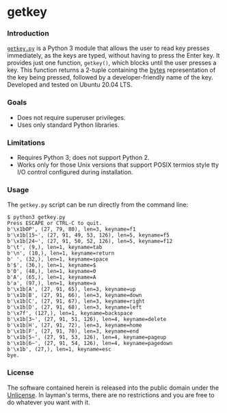 # getkey

### Introduction
[`getkey.py`](https://github.com/wingkeet/getkey/blob/main/getkey.py)
is a Python 3 module that allows the user to read key presses
immediately, as the keys are typed, without having to press the Enter key.
It provides just one function, `getkey()`, which blocks until the user
presses a key. This function returns a 2-tuple containing the
[bytes](https://docs.python.org/3/library/stdtypes.html#binaryseq)
representation of the key being pressed, followed by a developer-friendly
name of the key. Developed and tested on Ubuntu 20.04 LTS.

### Goals
- Does not require superuser privileges.
- Uses only standard Python libraries.

### Limitations
- Requires Python 3; does not support Python 2.
- Works only for those Unix versions that support POSIX termios style tty I/O
control configured during installation.

### Usage
The `getkey.py` script can be run directly from the command line:
```
$ python3 getkey.py
Press ESCAPE or CTRL-C to quit.
b'\x1bOP', (27, 79, 80), len=3, keyname=f1
b'\x1b[15~', (27, 91, 49, 53, 126), len=5, keyname=f5
b'\x1b[24~', (27, 91, 50, 52, 126), len=5, keyname=f12
b'\t', (9,), len=1, keyname=tab
b'\n', (10,), len=1, keyname=return
b' ', (32,), len=1, keyname=space
b'$', (36,), len=1, keyname=$
b'0', (48,), len=1, keyname=0
b'A', (65,), len=1, keyname=A
b'a', (97,), len=1, keyname=a
b'\x1b[A', (27, 91, 65), len=3, keyname=up
b'\x1b[B', (27, 91, 66), len=3, keyname=down
b'\x1b[C', (27, 91, 67), len=3, keyname=right
b'\x1b[D', (27, 91, 68), len=3, keyname=left
b'\x7f', (127,), len=1, keyname=backspace
b'\x1b[3~', (27, 91, 51, 126), len=4, keyname=delete
b'\x1b[H', (27, 91, 72), len=3, keyname=home
b'\x1b[F', (27, 91, 70), len=3, keyname=end
b'\x1b[5~', (27, 91, 53, 126), len=4, keyname=pageup
b'\x1b[6~', (27, 91, 54, 126), len=4, keyname=pagedown
b'\x1b', (27,), len=1, keyname=esc
bye.
```

### License
The software contained herein is released into the public domain under the
[Unlicense](https://unlicense.org/). In layman's terms, there are no
restrictions and you are free to do whatever you want with it.
